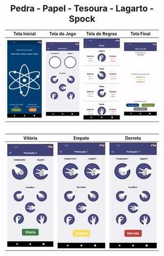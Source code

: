 <div align="center">

# Pedra - Papel - Tesoura - Lagarto - Spock

|  Tela Inicial  | Tela do Jogo | Tela de Regras | Tela Final | 
|:---:|:---:|:---:|:---:|
| ![Tela Inicial](assets/images/prints/print_homePage.png) | ![Tela do Jogo](assets/images/prints/print_gamePage.png) | ![Tela de Regras](assets/images/prints/print_rulePage.png) |![Tela Final](assets/images/prints/print_finalPage.png) |

#

|  Vitória  | Empate | Derrota | 
|:---:|:---:|:---:|
| ![Tela Inicial](assets/images/prints/print_gamePage_vitoria.png) | ![Tela do Jogo](assets/images/prints/print_gamePage_empate.png) | ![Tela de Regras](assets/images/prints/print_gamePage_derrota.png) |
</div>
